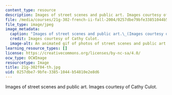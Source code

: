 ```yaml
---
content_type: resource
description: Images of street scenes and public art. Images courtesy of Cathy Culot.
file: /media/courses/21g-302-french-ii-fall-2004/0257dbe79bfe33851044b54810e2e8d6_21g-302f04-th.jpg
file_type: image/jpeg
image_metadata:
  caption: "Images of street scenes and public art.\_(Images courtesy of Cathy Culot.)"
  credit: Images courtesy of Cathy Culot.
  image-alt: An animated gif of photos of street scenes and public art.
learning_resource_types: []
license: https://creativecommons.org/licenses/by-nc-sa/4.0/
ocw_type: OCWImage
resourcetype: Image
title: 21g-302f04-th.jpg
uid: 0257dbe7-9bfe-3385-1044-b54810e2e8d6
---
```

Images of street scenes and public art. Images courtesy of Cathy Culot.